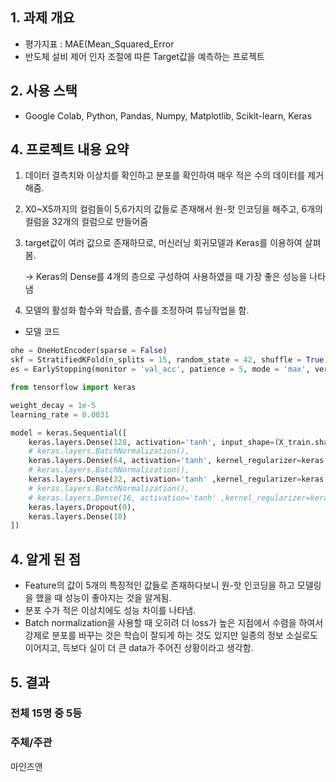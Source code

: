 ## **1. 과제 개요**
* 평가지표 : MAE(Mean_Squared_Error
* 반도체 설비 제어 인자 조절에 따른 Target값을 예측하는 프로젝트

## **2. 사용 스택**
* Google Colab, Python, Pandas, Numpy, Matplotlib, Scikit-learn, Keras
  
## **4. 프로젝트 내용 요약**
1. 데이터 결측치와 이상치를 확인하고 분포를 확인하여 매우 적은 수의 데이터를 제거해줌.
2. X0~X5까지의 컬럼들이 5,6가지의 값들로 존재해서 원-핫 인코딩을 해주고, 6개의 컬럼을 32개의 컬럼으로 만들어줌
3. target값이 여러 값으로 존재하므로, 머신러닝 회귀모델과 Keras를 이용하여 살펴봄.

    → Keras의 Dense를 4개의 층으로 구성하여 사용하였을 때 가장 좋은 성능을 나타냄
    
4. 모델의 활성화 함수와 학습률, 층수를 조정하여 튜닝작업을 함.
  * 모델 코드
```python
ohe = OneHotEncoder(sparse = False)
skf = StratifiedKFold(n_splits = 15, random_state = 42, shuffle = True)
es = EarlyStopping(monitor = 'val_acc', patience = 5, mode = 'max', verbose = 0)
```
        
```python
from tensorflow import keras

weight_decay = 1e-5
learning_rate = 0.0031

model = keras.Sequential([
    keras.layers.Dense(128, activation='tanh', input_shape=(X_train.shape[1],), kernel_regularizer=keras.regularizers.l2(weight_decay)),
    # keras.layers.BatchNormalization(),
    keras.layers.Dense(64, activation='tanh', kernel_regularizer=keras.regularizers.l2(weight_decay)),
    # keras.layers.BatchNormalization(),
    keras.layers.Dense(32, activation='tanh' ,kernel_regularizer=keras.regularizers.l2(weight_decay)),
    # keras.layers.BatchNormalization(),
    # keras.layers.Dense(16, activation='tanh' ,kernel_regularizer=keras.regularizers.l2(weight_decay)),
    keras.layers.Dropout(0),
    keras.layers.Dense(10)
])
```
        
## **4. 알게 된 점**
* Feature의 값이 5개의 특징적인 값들로 존재하다보니 원-핫 인코딩을 하고 모델링을 했을 때 성능이 좋아지는 것을 알게됨.
* 분포 수가 적은 이상치에도 성능 차이를 나타냄.
* Batch normalization을 사용할 때 오히려 더 loss가 높은 지점에서 수렴을 하여서 강제로 분포를 바꾸는 것은 학습이 잘되게 하는 것도 있지만 일종의 정보 소실로도 이어지고, 득보다 실이 더 큰 data가 주어진 상황이라고 생각함.
## **5. 결과**
### 전체 15명 중 5등


### **주체/주관**
마인즈앤 

